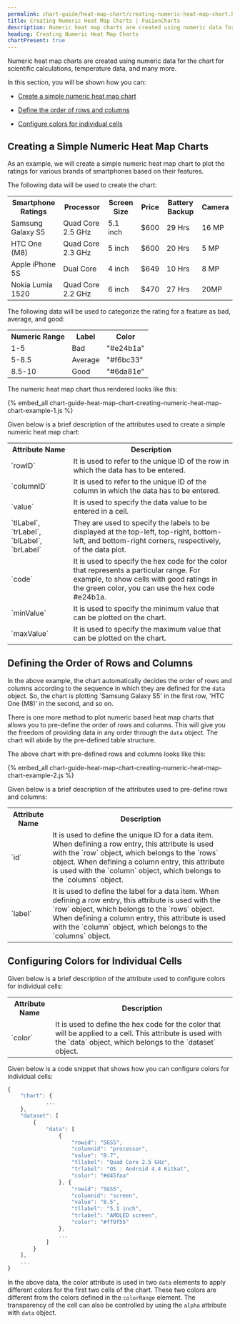 ```yaml
---
permalink: chart-guide/heat-map-chart/creating-numeric-heat-map-chart.html
title: Creating Numeric Heat Map Charts | FusionCharts
description: Numeric heat map charts are created using numeric data for the chart for scientific calculations, temperature data, and many more.
heading: Creating Numeric Heat Map Charts
chartPresent: true
---
```


Numeric heat map charts are created using numeric data for the chart for scientific calculations, temperature data, and many more.

In this section, you will be shown how you can:

* <a href="/chart-guide/heat-map-chart/creating-numeric-heat-map-chart#creating-a-simple-numeric-heat-map-charts" class="smoth-scroll">Create a simple numeric heat map chart</a>

* <a href="/chart-guide/heat-map-chart/creating-numeric-heat-map-chart#defining-the-order-of-rows-and-columns" class="smoth-scroll">Define the order of rows and columns</a>

* <a href="/chart-guide/heat-map-chart/creating-numeric-heat-map-chart#configuring-colors-for-individual-cells" class="smoth-scroll">Configure colors for individual cells</a>

## Creating a Simple Numeric Heat Map Charts

As an example, we will create a simple numeric heat map chart to plot the ratings for various brands of smartphones based on their features.

The following data will be used to create the chart:

<table>
  <tr>
    <th>Smartphone Ratings</th>
    <th>Processor</th>
    <th>Screen Size</th>
    <th>Price</th>
    <th>Battery Backup</th>
    <th>Camera</th>
  </tr>
  <tr>
    <td>Samsung Galaxy S5</td>
    <td>Quad Core 2.5 GHz</td>
    <td>5.1 inch</td>
    <td>$600</td>
    <td>29 Hrs</td>
    <td>16 MP</td>
  </tr>
  <tr>
    <td>HTC One (M8)</td>
    <td>Quad Core 2.3 GHz</td>
    <td>5 inch</td>
    <td>$600</td>
    <td>20 Hrs</td>
    <td>5 MP</td>
  </tr>
  <tr>
    <td>Apple iPhone 5S</td>
    <td>Dual Core</td>
    <td>4 inch</td>
    <td>$649</td>
    <td>10 Hrs</td>
    <td>8 MP</td>
  </tr>
  <tr>
    <td>Nokia Lumia 1520</td>
    <td>Quad Core 2.2 GHz</td>
    <td>6 inch</td>
    <td>$470</td>
    <td>27 Hrs</td>
    <td>20MP</td>
  </tr>
</table>


The following data will be used to categorize the rating for a feature as bad, average, and good:

<table>
  <tr>
    <th>Numeric Range </th>
    <th>Label </th>
    <th>Color</th>
  </tr>
  <tr>
    <td>1-5</td>
    <td>Bad</td>
    <td>"#e24b1a"</td>
  </tr>
  <tr>
    <td>5-8.5</td>
    <td>Average</td>
    <td>"#f6bc33"</td>
  </tr>
  <tr>
    <td>8.5-10</td>
    <td>Good</td>
    <td>"#6da81e"</td>
  </tr>
</table>


The numeric heat map chart thus rendered looks like this:

{% embed_all chart-guide-heat-map-chart-creating-numeric-heat-map-chart-example-1.js %}

Given below is a brief description of the attributes used to create a simple numeric heat map chart:

<table>
  <tr>
    <th>Attribute Name</th>
    <th>Description</th>
  </tr>
  <tr>
    <td>`rowID`</td>
    <td>It is used to refer to the unique ID of the row in which the data has to be entered.</td>
  </tr>
  <tr>
    <td>`columnID`</td>
    <td>It is used to refer to the unique ID of the column in which the data has to be entered.</td>
  </tr>
  <tr>
    <td>`value`</td>
    <td>It is used to specify the data value to be entered in a cell.</td>
  </tr>
  <tr>
    <td>`tlLabel`, `trLabel`, `blLabel`, `brLabel`</td>
    <td>They are used to specify the labels to be displayed at the top-left, top-right, bottom-left, and bottom-right corners, respectively, of the data plot. </td>
  </tr>
  <tr>
    <td>`code`</td>
    <td>It is used to specify the hex code for the color that represents a particular range. For example, to show cells with good ratings in the green color, you can use the hex code #e24b1a.</td>
  </tr>
  <tr>
    <td>`minValue`</td>
    <td>It is used to specify the minimum value that can be plotted on the chart.</td>
  </tr>
  <tr>
    <td>`maxValue`</td>
    <td>It is used to specify the maximum value that can be plotted on the chart.</td>
  </tr>
</table>


## Defining the Order of Rows and Columns

In the above example, the chart automatically decides the order of rows and columns according to the sequence  in which they are defined for the `data` object. So, the chart is plotting 'Samsung Galaxy S5' in the first row, 'HTC One (M8)' in the second, and so on.

There is one more method to plot numeric based heat map charts that allows you to pre-define the order of rows and columns. This will give you the freedom of providing data in any order through the `data` object. The chart will abide by the pre-defined table structure.

The above chart with pre-defined rows and columns looks like this:

{% embed_all chart-guide-heat-map-chart-creating-numeric-heat-map-chart-example-2.js %}

Given below is a brief description of the attributes used to pre-define rows and columns:

<table>
  <tr>
    <th>Attribute Name</th>
    <th>Description</th>
  </tr>
  <tr>
    <td>`id`</td>
    <td>It is used to define the unique ID for a data item. When defining a row entry, this attribute is used with the `row` object, which belongs to the `rows` object. When defining a column entry, this attribute is used with the `column` object, which belongs to the `columns` object.</td>
  </tr>
  <tr>
    <td>`label`</td>
    <td>It is used to define the label for a data item. When defining a row entry, this attribute is used with the `row` object, which belongs to the `rows` object. When defining a column entry, this attribute is used with the `column` object, which belongs to the `columns` object.</td>
  </tr>
</table>


## Configuring Colors for Individual Cells

Given below is a brief description of the attribute used to configure colors for individual cells:

<table>
  <tr>
    <th>Attribute Name</th>
    <th>Description</th>
  </tr>
  <tr>
    <td>`color`</td>
    <td>It is used to define the hex code for the color that will be applied to a cell. This attribute is used with the `data` object, which belongs to the `dataset` object.</td>
  </tr>
</table>


Given below is a code snippet that shows how you can configure colors for individual cells:

```javascript
{
    "chart": {
            ...
    },
    "dataset": [
        {
            "data": [
                {
                    "rowid": "SGS5",
                    "columnid": "processor",
                    "value": "8.7",
                    "tllabel": "Quad Core 2.5 GHz",
                    "trlabel": "OS : Android 4.4 Kitkat",
                    "color": "#d45faa"
                }, {
                    "rowid": "SGS5",
                    "columnid": "screen",
                    "value": "8.5",
                    "tllabel": "5.1 inch",
                    "trlabel": "AMOLED screen",
                    "color": "#ff9f55"
                },
                ...
            ]
        }
    ],
    ...
}
```

In the above data, the color attribute is used in two `data` elements to apply different colors for the first two cells of the chart. These two colors are different from the colors defined in the `colorRange` element. The transparency of the cell can also be controlled by using the `alpha` attribute with `data` object.